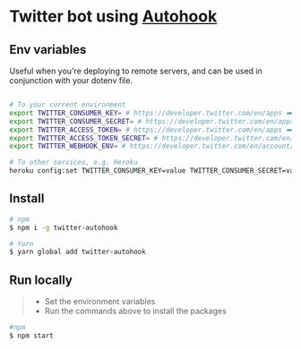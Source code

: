 # Twitter bot using [Autohook](https://github.com/twitterdev/autohook)

## Env variables

Useful when you're deploying to remote servers, and can be used in conjunction with your dotenv file.

```bash

# To your current environment
export TWITTER_CONSUMER_KEY= # https://developer.twitter.com/en/apps ➡️ Your app ID ➡️ Details ➡️ API key
export TWITTER_CONSUMER_SECRET= # https://developer.twitter.com/en/apps ➡️ Your app ID ➡️ Details ➡️ API secret key
export TWITTER_ACCESS_TOKEN= # https://developer.twitter.com/en/apps ➡️ Your app ID ➡️ Details ➡️ Access token
export TWITTER_ACCESS_TOKEN_SECRET= # https://developer.twitter.com/en/apps ➡️ Your app ID ➡️ Details ➡️ Access token secret
export TWITTER_WEBHOOK_ENV= # https://developer.twitter.com/en/account/environments ➡️ One of 'Dev environment label' or 'Prod environment label'

# To other services, e.g. Heroku
heroku config:set TWITTER_CONSUMER_KEY=value TWITTER_CONSUMER_SECRET=value TWITTER_ACCESS_TOKEN=value TWITTER_ACCESS_TOKEN_SECRET=value TWITTER_WEBHOOK_ENV=value
```


## Install

```bash
# npm
$ npm i -g twitter-autohook

# Yarn
$ yarn global add twitter-autohook
```

## Run locally
> * Set the environment variables
> * Run the commands above to install the packages
```bash
#npm
$ npm start
```
